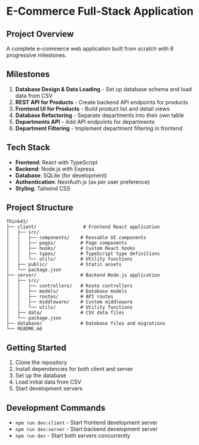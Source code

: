 # E-Commerce Full-Stack Application

## Project Overview
A complete e-commerce web application built from scratch with 6 progressive milestones.

## Milestones
1. **Database Design & Data Loading** - Set up database schema and load data from CSV
2. **REST API for Products** - Create backend API endpoints for products
3. **Frontend UI for Products** - Build product list and detail views
4. **Database Refactoring** - Separate departments into their own table
5. **Departments API** - Add API endpoints for departments
6. **Department Filtering** - Implement department filtering in frontend

## Tech Stack
- **Frontend**: React with TypeScript
- **Backend**: Node.js with Express
- **Database**: SQLite (for development)
- **Authentication**: NextAuth.js (as per user preference)
- **Styling**: Tailwind CSS

## Project Structure
```
Think41/
├── client/                 # Frontend React application
│   ├── src/
│   │   ├── components/    # Reusable UI components
│   │   ├── pages/         # Page components
│   │   ├── hooks/         # Custom React hooks
│   │   ├── types/         # TypeScript type definitions
│   │   └── utils/         # Utility functions
│   ├── public/            # Static assets
│   └── package.json
├── server/                # Backend Node.js application
│   ├── src/
│   │   ├── controllers/   # Route controllers
│   │   ├── models/        # Database models
│   │   ├── routes/        # API routes
│   │   ├── middleware/    # Custom middleware
│   │   └── utils/         # Utility functions
│   ├── data/              # CSV data files
│   └── package.json
├── database/              # Database files and migrations
└── README.md
```

## Getting Started
1. Clone the repository
2. Install dependencies for both client and server
3. Set up the database
4. Load initial data from CSV
5. Start development servers

## Development Commands
- `npm run dev:client` - Start frontend development server
- `npm run dev:server` - Start backend development server
- `npm run dev` - Start both servers concurrently 